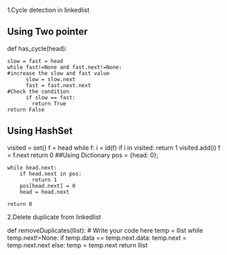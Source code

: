 1.Cycle detection in linkedlist 
## Using Two pointer
def has_cycle(head):

    slow = fast = head
    while fast!=None and fast.next!=None:
    #increase the slow and fast value
          slow = slow.next
          fast = fast.next.next
    #Check the condition
          if slow == fast:
            return True
    return False
## Using HashSet
   visited = set()
    f = head
    while f:
        i = id(f)
        if i in visited:
            return 1
        visited.add(i)
        f = f.next
    return 0
##Using Dictionary 
pos = {head: 0};
    
    while head.next:
        if head.next in pos:
            return 1
        pos[head.next] = 0
        head = head.next
    
    return 0
2.Delete duplicate from linkedlist

def removeDuplicates(llist):
    # Write your code here
    temp = llist
    while temp.next!=None:
        if temp.data == temp.next.data:
            temp.next = temp.next.next
        else:
            temp = temp.next
    return llist